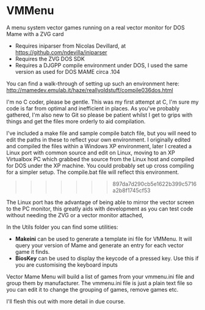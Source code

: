 # VMMenu

A menu system vector games running on a real vector monitor for DOS Mame with a ZVG card

 - Requires iniparser from Nicolas Devillard, at
   https://github.com/ndevilla/iniparser
 - Requires the ZVG DOS SDK
 - Requires a DJGPP compile environment under DOS, I used the same
   version as used for DOS MAME circa .104

You can find a walk-through of setting up such an environment here: http://mamedev.emulab.it/haze/reallyoldstuff/compile036dos.html

I'm no C coder, please be gentle. This was my first attempt at C, I'm sure my code is far from optimal and inefficient in places.
As you've probably gathered, I'm also new to Git so please be patient whilst I get to grips with things and get the files more orderly to aid compilation. 

I've included a make file and sample compile batch file, but you will need to edit the paths in these to reflect your own environment. I originally edited and compiled the files within a Windows XP environment, later I created a Linux port with common source and edit on Linux, moving to an XP Virtualbox PC which grabbed the source from the Linux host and compiled for DOS under the XP machine. You could probably set up cross compiling for a simpler setup. The compile.bat file will reflect this environment.
>>>>>>> 897da7d290cb5e1622b399c5716a2b8f1745cf53

The Linux port has the advantage of being able to mirror the vector screen to the PC monitor, this greatly aids with development as you can test code without needing the ZVG or a vector monitor attached, 

In the Utils folder you can find some utilities:

 - **Makeini** can be used to generate a template ini file for VMMenu. It
   will query your version of Mame and generate an entry for each vector
   game it finds.
 - **BiosKey** can be used to display the keycode of a pressed key. Use this
   if you are customising the keyboard inputs

Vector Mame Menu will build a list of games from your vmmenu.ini file and group them by manufacturer. The vmmenu.ini file is just a plain text file so you can edit it to change the grouping of games, remove games etc.

I'll flesh this out with more detail in due course.
<!--stackedit_data:
eyJoaXN0b3J5IjpbMjE0NjE5MTk4MiwtMjU5OTIyODcyLC03MT
E1NzMyNzRdfQ==
-->